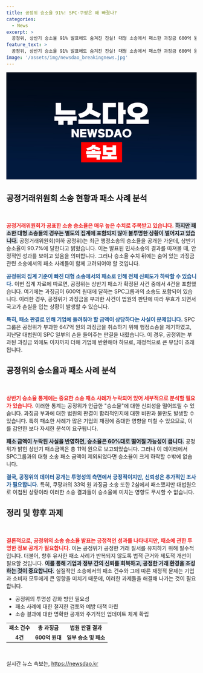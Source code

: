 ```yaml
---
title: 공정위 승소율 91%! SPC·쿠팡은 왜 빠졌나?
categories:
  - News
excerpt: >
  공정위, 상반기 승소율 91% 발표에도 숨겨진 진실! 대형 소송에서 패소한 과징금 600억 원은 집계에서 제외돼 진짜 승소율은 60%대? 세금 낭비 논란의 핵심을 파헤칩니다!
feature_text: >
  공정위, 상반기 승소율 91% 발표에도 숨겨진 진실! 대형 소송에서 패소한 과징금 600억 원은 집계에서 제외돼 진짜 승소율은 60%대? 세금 낭비 논란의 핵심을 파헤칩니다!
image: '/assets/img/newsdao_breakingnews.jpg'
---
```


<p><img src="/assets/img/newsdao_breakingnews.jpg" alt="ontimetimes 속보" /></p>

<h2 data-ke-size="size26">공정거래위원회 소송 현황과 패소 사례 분석</h2>

<p data-ke-size="size16">&nbsp;</p>

<p><b><span style="color: #ee2323;">공정거래위원회가 공표한 소송 승소율은 매우 높은 수치로 주목받고 있습니다.</span></b> <b><span style="background-color: #21538527;">하지만 패소한 대형 소송들의 경우는 별도의 집계에 포함되지 않아 불투명한 상황이 벌어지고 있습니다.</span></b> 공정거래위원회(이하 공정위)는 최근 행정소송의 승소율을 공개한 가운데, 상반기 승소율이 90.7%에 달한다고 밝혔습니다. 이는 발표된 민사소송의 결과를 따져볼 때, 안정적인 성과를 보이고 있음을 의미합니다. 그러나 승소율 수치 뒤에는 숨어 있는 과징금 관련 소송에서의 패소 사례들이 함께 고려되어야 할 것입니다.</p>

<p><b><span style="color: #1a5490;">공정위의 집계 기준이 빠진 대형 소송에서의 패소로 인해 전체 신뢰도가 하락할 수 있습니다.</span></b> 이번 집계 자료에 따르면, 공정위는 상반기 패소가 확정된 사건 중에서 4건을 포함했습니다. 여기에는 과징금이 600억 원대에 달하는 SPC그룹과의 소송도 포함되어 있습니다. 이러한 경우, 공정위가 과징금을 부과한 사건이 법원의 판단에 따라 무효가 되면서 국고가 손실을 입는 상황이 발생할 수 있습니다.</p>

<p><b><span style="color: #1a5490;">특히, 패소 판결로 인해 기업에 돌려줘야 할 금액이 상당하다는 사실이 문제입니다.</span></b> SPC그룹은 공정위가 부과한 647억 원의 과징금을 취소하기 위해 행정소송을 제기하였고, 지난달 대법원이 SPC 일부의 손을 들어주는 판결을 내렸습니다. 이 경우, 공정위는 부과된 과징금 외에도 이자까지 더해 기업에 반환해야 하므로, 재정적으로 큰 부담이 초래됩니다.</p>

<h2 data-ke-size="size26">공정위의 승소율과 패소 사례 분석</h2>

<p data-ke-size="size16">&nbsp;</p>

<p><b><span style="color: #ee2323;">상반기 승소율 통계에는 중요한 소송 패소 사례가 누락되어 있어 세부적으로 분석할 필요가 있습니다.</span></b> 이러한 통계는 공정위가 언급한 "승소율"에 대한 신뢰성을 떨어뜨릴 수 있습니다. 과징금 부과에 대한 법원의 판결이 합리적인지에 대한 비판과 불만도 발생할 수 있습니다. 특히 패소한 사례가 많은 기업의 재정에 중대한 영향을 미칠 수 있으므로, 이를 감안한 보다 자세한 분석이 요구됩니다.</p>

<p><b><span style="background-color: #21538527;">패소 금액이 누락된 사실을 반영하면, 승소율은 60%대로 떨어질 가능성이 큽니다.</span></b> 공정위가 밝힌 상반기 패소금액은 총 11억 원으로 보고되었습니다. 그러나 이 데이터에서 SPC그룹과의 대형 소송 패소 금액이 제외되었다면 승소율이 크게 하락할 수밖에 없습니다.</p>

<p><b><span style="color: #1a5490;">결국, 공정위의 데이터 공개는 투명성의 측면에서 긍정적이지만, 신뢰성은 추가적인 조사가 필요합니다.</span></b> 특히, 쿠팡과의 33억 원 과징금 소송 또한 2심에서 패소했지만 대법원으로 이첩된 상황이라 이러한 소송 결과들이 승소율에 미치는 영향도 무시할 수 없습니다. </p>

<h2 data-ke-size="size26">정리 및 향후 과제</h2>

<p data-ke-size="size16">&nbsp;</p>

<p><b><span style="color: #ee2323;">결론적으로, 공정위의 소송 승소율 발표는 긍정적인 성과를 나타내지만, 패소에 관한 투명한 정보 공개가 필요합니다.</span></b> 이는 공정위가 공정한 거래 질서를 유지하기 위해 필수적입니다. 더불어, 향후 유사한 패소 사례가 반복되지 않도록 법적 근거와 제도적 개선이 필요할 것입니다. <b><span style="background-color: #21538527;">이를 통해 기업과 정부 간의 신뢰를 회복하고, 공정한 거래 환경을 조성하는 것이 중요합니다.</span></b> 실질적인 소송에서의 패소 건수와 그에 따른 재정적 문제는 기업과 소비자 모두에게 큰 영향을 미치기 때문에, 이러한 과제들을 해결해 나가는 것이 필요합니다.</p>

<ul>
  <li>공정위의 투명성 강화 방안 필요성</li>
  <li>패소 사례에 대한 철저한 검토와 예방 대책 마련</li>
  <li>소송 결과에 대한 명확한 공개와 주기적인 업데이트 체계 확립</li>
</ul>

<table style="width: 100%; border-collapse: collapse;">
  <tr>
    <td style="text-align: center; height: 17px;"><b>패소 건수</b></td>
    <td style="text-align: center; height: 17px;"><b>총 과징금</b></td>
    <td style="text-align: center; height: 17px;"><b>법원 판결 결과</b></td>
  </tr>
  <tr>
    <td style="text-align: center; height: 17px;"><b>4건</b></td>
    <td style="text-align: center; height: 17px;"><b>600억 원대</b></td>
    <td style="text-align: center; height: 17px;"><b>일부 승소 및 패소</b></td>
  </tr>
</table>

<p data-ke-size="size16">&nbsp;</p>
실시간 뉴스 속보는, <a href="https://newsdao.kr" rel="dofollow">https://newsdao.kr</a>


